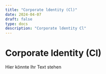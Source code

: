 ```yaml
---
title: "Corporate ldentity (Cl)"
date: 2024-04-07
draft: false
type: docs
description: "Corporate ldentity Cl"
---
```


# Corporate ldentity (Cl)

Hier könnte Ihr Text stehen